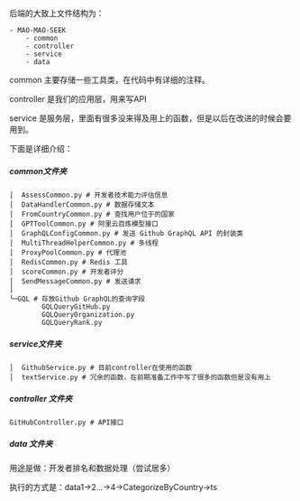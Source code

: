 后端的大致上文件结构为：

```
- MAO-MAO-SEEK
	- common
	- controller
	- service
	- data
```

common 主要存储一些工具类，在代码中有详细的注释。

controller 是我们的应用层，用来写API

service 是服务层，里面有很多没来得及用上的函数，但是以后在改进的时候会要用到。

下面是详细介绍：

##### common文件夹

~~~text
│  AssessCommon.py # 开发者技术能力评估信息
│  DataHandlerCommon.py # 数据存储文本
│  FromCountryCommon.py # 查找用户位于的国家
│  GPTToolCommon.py # 阿里云百炼模型接口
│  GraphQLConfigCommon.py # 发送 Github GraphQL API 的封装类
│  MultiThreadHelperCommon.py # 多线程
│  ProxyPoolCommon.py # 代理池
│  RedisCommon.py # Redis 工具
│  scoreCommon.py # 开发者评分
│  SendMessageCommon.py # 发送请求
│
└─GQL # 存放Github GraphQL的查询字段
        GQLQueryGitHub.py
        GQLQueryOrganization.py
        GQLQueryRank.py
~~~

##### service文件夹

```text
│  GithubService.py # 目前controller在使用的函数
│  textService.py # 冗余的函数，在前期准备工作中写了很多的函数但是没有用上
```

##### controller 文件夹

~~~text
GitHubController.py # API接口
~~~

##### data 文件夹

用途是做：开发者排名和数据处理（尝试居多）

执行的方式是：data1->2...->4->CategorizeByCountry->ts

